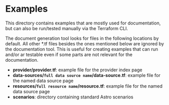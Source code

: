 # Examples

This directory contains examples that are mostly used for documentation, but can also be run/tested manually via the Terraform CLI.

The document generation tool looks for files in the following locations by default. All other *.tf files besides the ones mentioned below are ignored by the documentation tool. This is useful for creating examples that can run and/or ar testable even if some parts are not relevant for the documentation.

* **provider/provider.tf**: example file for the provider index page
* **data-sources/`full data source name`/data-source.tf**: example file for the named data source page
* **resources/`full resource name`/resource.tf**: example file for the named data source page
* **scenarios**: directory containing standard Astro scenarios
